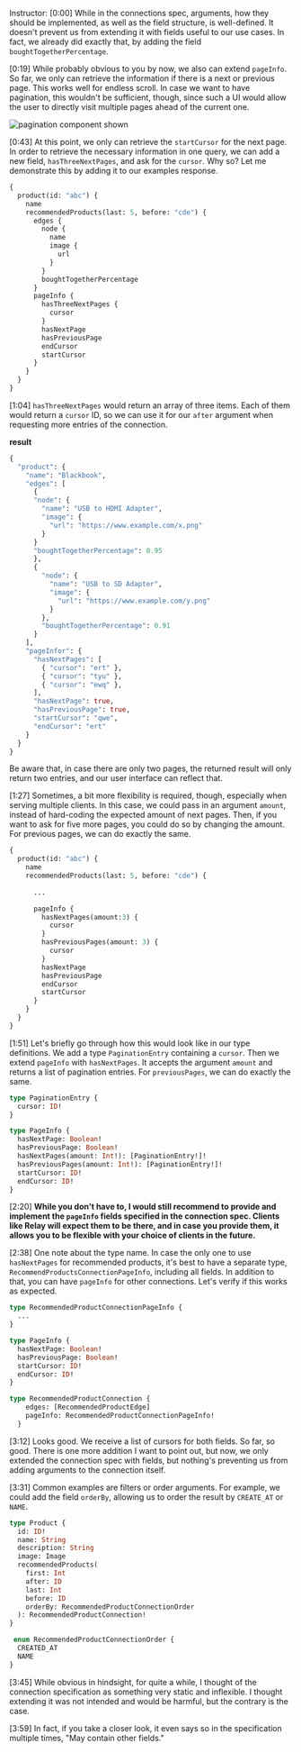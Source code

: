 Instructor: [0:00] While in the connections spec, arguments, how they should be implemented, as well as the field structure, is well-defined. It doesn't prevent us from extending it with fields useful to our use cases. In fact, we already did exactly that, by adding the field `boughtTogetherPercentage`.

[0:19] While probably obvious to you by now, we also can extend `pageInfo`. So far, we only can retrieve the information if there is a next or previous page. This works well for endless scroll. In case we want to have pagination, this wouldn't be sufficient, though, since such a UI would allow the user to directly visit multiple pages ahead of the current one.

![pagination component shown](https://res.cloudinary.com/dg3gyk0gu/image/upload/v1576293410/transcript-images/09_graphql-extending-graphql-connections-with-additional-fields-and-arguments-pagination-component.jpg)

[0:43] At this point, we only can retrieve the `startCursor` for the next page. In order to retrieve the necessary information in one query, we can add a new field, `hasThreeNextPages`, and ask for the `cursor`. Why so? Let me demonstrate this by adding it to our examples response.

```graphql
{
  product(id: "abc") {
    name
    recommendedProducts(last: 5, before: "cde") {
      edges {
        node {
          name
          image {
            url
          }
        }
        boughtTogetherPercentage
      }
      pageInfo {
        hasThreeNextPages {
          cursor
        }
        hasNextPage
        hasPreviousPage
        endCursor
        startCursor
      }
    }
  }
}
```

[1:04] `hasThreeNextPages` would return an array of three items. Each of them would return a `cursor` ID, so we can use it for our `after` argument when requesting more entries of the connection. 

**result**
```graphql
{
  "product": {
    "name": "Blackbook",
    "edges": [
      {  
      "node": { 
        "name": "USB to HDMI Adapter",
        "image": {
          "url": "https://www.example.com/x.png"
        }
      }
      "boughtTogetherPercentage": 0.95
      },
      { 
        "node": {
          "name": "USB to SD Adapter",
          "image": {
            "url": "https://www.example.com/y.png"
          }
        },
        "boughtTogetherPercentage": 0.91 
      }
    ],
    "pageInfor": {
      "hasNextPages": [
        { "cursor": "ert" },
        { "cursor": "tyu" },
        { "cursor": "ewq" },
      ],
      "hasNextPage": true,
      "hasPreviousPage": true,
      "startCursor": "qwe",
      "endCursor": "ert"
    }
  }
}
```

Be aware that, in case there are only two pages, the returned result will only return two entries, and our user interface can reflect that.

[1:27] Sometimes, a bit more flexibility is required, though, especially when serving multiple clients. In this case, we could pass in an argument `amount`, instead of hard-coding the expected amount of next pages. Then, if you want to ask for five more pages, you could do so by changing the amount. For previous pages, we can do exactly the same.

```graphql
{
  product(id: "abc") {
    name
    recommendedProducts(last: 5, before: "cde") {
      
      ...

      pageInfo {
        hasNextPages(amount:3) {
          cursor
        }
        hasPreviousPages(amount: 3) {
          cursor
        }
        hasNextPage
        hasPreviousPage
        endCursor
        startCursor
      }
    }
  }
}
```

[1:51] Let's briefly go through how this would look like in our type definitions. We add a type `PaginationEntry` containing a `cursor`. Then we extend `pageInfo` with `hasNextPages`. It accepts the argument `amount` and returns a list of pagination entries. For `previousPages`, we can do exactly the same.

```graphql
type PaginationEntry {
  cursor: ID!
}

type PageInfo {
  hasNextPage: Boolean!
  hasPreviousPage: Boolean!
  hasNextPages(amount: Int!): [PaginationEntry!]!
  hasPreviousPages(amount: Int!): [PaginationEntry!]!
  startCursor: ID!
  endCursor: ID!
}
```

[2:20] **While you don't have to, I would still recommend to provide and implement the `pageInfo` fields specified in the connection spec. Clients like Relay will expect them to be there, and in case you provide them, it allows you to be flexible with your choice of clients in the future.**

[2:38] One note about the type name. In case the only one to use `hasNextPages` for recommended products, it's best to have a separate type, `RecommendProductsConnectionPageInfo`, including all fields. In addition to that, you can have `pageInfo` for other connections. Let's verify if this works as expected.

```graphql
type RecommendedProductConnectionPageInfo {
  ...
}

type PageInfo {
  hasNextPage: Boolean!
  hasPreviousPage: Boolean!
  startCursor: ID!
  endCursor: ID!
}

type RecommendedProductConnection {
    edges: [RecommendedProductEdge]
    pageInfo: RecommendedProductConnectionPageInfo!
  }
```

[3:12] Looks good. We receive a list of cursors for both fields. So far, so good. There is one more addition I want to point out, but now, we only extended the connection spec with fields, but nothing's preventing us from adding arguments to the connection itself.

[3:31] Common examples are filters or order arguments. For example, we could add the field `orderBy`, allowing us to order the result by `CREATE_AT` or `NAME`.

```graphql
type Product {
  id: ID!
  name: String
  description: String
  image: Image
  recommendedProducts(
    first: Int
    after: ID
    last: Int
    before: ID
    orderBy: RecommendedProductConnectionOrder
  ): RecommendedProductConnection!
}

 enum RecommendedProductConnectionOrder {
  CREATED_AT
  NAME
}
```

[3:45] While obvious in hindsight, for quite a while, I thought of the connection specification as something very static and inflexible. I thought extending it was not intended and would be harmful, but the contrary is the case.

[3:59] In fact, if you take a closer look, it even says so in the specification multiple times, "May contain other fields."
